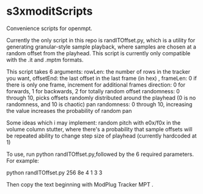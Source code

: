 # s3xmoditScripts
Convenience scripts for openmpt.

Currently the only script in this repo is randITOffset.py, which is a utility for generating granular-style sample playback, where samples are chosen at a random offset from the playhead. This script is currently only compatible with the .it and .mptm formats. 

This script takes 6 arguments:
    rowLen: the number of rows in the tracker you want,
    offsetEnd: the last offset in the last frame  (in hex) ,
    frameLen: 0 if there is only one frame, increment for additional frames
    direction: 0 for forwards, 1 for backwards, 2 for totally random
    offset randomness: 0 through 10, picks offsets randomly distributed around the playhead (0 is no randomness, and 10 is chaotic)
    pan randomness: 0 through 10, increasing the value increases the probability of random pan
    
 Some ideas which i may implement: random pitch with e0x/f0x in the volume column
 stutter, where there's a probability that sample offsets will be repeated
 ability  to change step size of playhead (currently hardcoded at 1)


To use, run python randITOffset.py,followed by the 6 required parameters.
For example:

python randITOffset.py 256 8e 4 1 3 3

Then copy the text beginning with ModPlug Tracker MPT .
